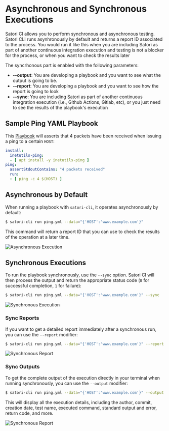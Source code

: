 # Asynchronous and Synchronous Executions

Satori CI allows you to perform synchronous and asynchronous testing. Satori CLI runs asynhronously by default and returns a report ID associated to the process. You would run it like this when you are including Satori as part of another continuous integration execution and testing is not a blocker for the process, or when you want to check the results later

The syncrhonous part is enabled with the following parameters:

- **--output**:
  You are developing a playbook and you want to see what the output is going to be.
- **--report**:
  You are developing a playbook and you want to see how the report is going to look
- **--sync**:
  You are including Satori as part of another continuous integration execution (i.e., Github Actions, Gitlab, etc), or
  you just need to see the results of the playbook's execution

## Sample Ping YAML Playbook

This [Playbook](examples/ping.yml) will asserts that 4 packets have been received when issuing a ping to a certain `HOST`:

```yaml
install:
  inetutils-ping:
  - [ apt install -y inetutils-ping ]
ping:
  assertStdoutContains: "4 packets received"
  run:
  - [ ping -c 4 $(HOST) ]
```

## Asynchronous by Default

When running a playbook with `satori-cli`, it operates asynchronously by default:

```bash
$ satori-cli run ping.yml --data="{'HOST':'www.example.com'}"  
```

This command will return a report ID that you can use to check the results of the operation at a later time.

![Asynchronous Execution](img/async.png)

## Synchronous Executions

To run the playbook synchronously, use the `--sync` option. Satori CI will then process the output and return the appropriate status code (`0` for successful completion, `1` for failure):

```bash
$ satori-cli run ping.yml --data="{'HOST':'www.example.com'}" --sync
```

![Synchronous Execution](img/sync.png)

### Sync Reports

If you want to get a detailed report immediately after a synchronous run, you can use the `--report` modifier:

```bash
$ satori-cli run ping.yml --data="{'HOST':'www.example.com'}" --report
```

![Synchronous Report](img/sync-report.png)

### Sync Outputs

To get the complete output of the execution directly in your terminal when running synchronously, you can use the `--output` modifier:

```bash
$ satori-cli run ping.yml --data="{'HOST':'www.example.com'}" --output
```

This will display all the execution details, including the author, commit, creation date, test name, executed command, standard output and error, return code, and more.

![Synchronous Report](img/sync-output.png)
